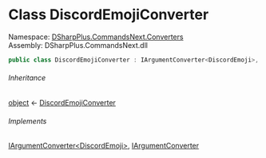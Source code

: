 # Class DiscordEmojiConverter

Namespace: [DSharpPlus.CommandsNext.Converters](DSharpPlus.CommandsNext.Converters.md)  
Assembly: DSharpPlus.CommandsNext.dll

```csharp
public class DiscordEmojiConverter : IArgumentConverter<DiscordEmoji>, IArgumentConverter
```

###### Inheritance

[object](https://learn.microsoft.com/dotnet/api/system.object) ← 
[DiscordEmojiConverter](DSharpPlus.CommandsNext.Converters.DiscordEmojiConverter.md)

###### Implements

[IArgumentConverter<DiscordEmoji\>](DSharpPlus.CommandsNext.Converters.IArgumentConverter\-1.md), 
[IArgumentConverter](DSharpPlus.CommandsNext.Converters.IArgumentConverter.md)

